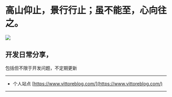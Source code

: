 # 高山仰止，景行行止；虽不能至，心向往之。

![](https://gimg2.baidu.com/image_search/src=http%3A%2F%2Fup.enterdesk.com%2Fedpic%2Fe1%2F13%2Fe1%2Fe113e12ce4eb81a0d59304c1d27d1ace.jpg&refer=http%3A%2F%2Fup.enterdesk.com&app=2002&size=f9999,10000&q=a80&n=0&g=0n&fmt=jpeg?sec=1626500648&t=60a011a58d479cd8de8828d42f697c47)

## 开发日常分享，
包括但不限于开发问题，不定期更新

---
- 个人站点 [https://www.vittoreblog.com/](https://www.vittoreblog.com/)
---

